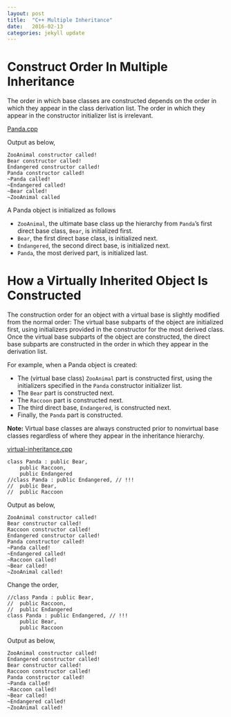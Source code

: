 ```yaml
---
layout: post
title:  "C++ Multiple Inheritance"
date:   2016-02-13 
categories: jekyll update
---
```

# Construct Order In Multiple Inheritance
The order in which base classes are constructed depends on the order in which they
appear in the class derivation list. The order in which they appear in the constructor
initializer list is irrelevant.

[Panda.cpp](/code_for_post/Panda.cpp)   

Output as below, 

	ZooAnimal constructor called!
	Bear constructor called!
	Endangered constructor called!
	Panda constructor called!
	~Panda called!
	~Endangered called!
	~Bear called!
	~ZooAnimal called

A Panda object is initialized as follows

*   `ZooAnimal`, the ultimate base class up the hierarchy from `Panda`’s first direct base class, `Bear`, is initialized first.
*   `Bear`, the first direct base class, is initialized next.
*   `Endangered`, the second direct base, is initialized next.
*   `Panda`, the most derived part, is initialized last.

# How a Virtually Inherited Object Is Constructed
The construction order for an object with a virtual base is slightly modified from the
normal order: The virtual base subparts of the object are initialized first, using
initializers provided in the constructor for the most derived class. Once the virtual base
subparts of the object are constructed, the direct base subparts are constructed in the
order in which they appear in the derivation list.

For example, when a Panda object is created:
 
-   The (virtual base class) `ZooAnimal` part is constructed first, using the initializers specified in the `Panda` constructor initializer list.
-   The `Bear` part is constructed next.
-   The `Raccoon` part is constructed next.
-   The third direct base, `Endangered`, is constructed next.
-   Finally, the `Panda` part is constructed.

**Note:**
Virtual base classes are always constructed prior to nonvirtual base classes
regardless of where they appear in the inheritance hierarchy.

[virtual-inheritance.cpp](/code_for_post/virtual-inheritance.cpp)   

	class Panda : public Bear,
		public Raccoon,
		public Endangered
	//class Panda : public Endangered, // !!!
	//	public Bear,
	//	public Raccoon

Output as below,

	ZooAnimal constructor called!
	Bear constructor called!
	Raccoon constructor called!
	Endangered constructor called!
	Panda constructor called!
	~Panda called!
	~Endangered called!
	~Raccoon called!
	~Bear called!
	~ZooAnimal called!

Change the order,

	//class Panda : public Bear,
	//	public Raccoon,
	//	public Endangered
	class Panda : public Endangered, // !!!
		public Bear,
		public Raccoon

Output as below,

	ZooAnimal constructor called!
	Endangered constructor called!
	Bear constructor called!
	Raccoon constructor called!
	Panda constructor called!
	~Panda called!
	~Raccoon called!
	~Bear called!
	~Endangered called!
	~ZooAnimal called!

